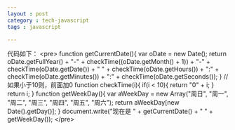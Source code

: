 ```yaml
---
layout : post
category : tech-javascript
tags : javascript

---
```


代码如下：
	 &lt;pre&gt; 
	function getCurrentDate(){ 
		var oDate = new Date(); 
		return oDate.getFullYear() + "-" + 
		checkTime((oDate.getMonth() + 1)) + "-" + 
		checkTime(oDate.getDate()) + " " + 
		checkTime(oDate.getHours()) + ":" + 
		checkTime(oDate.getMinutes()) + ":" + 
		checkTime(oDate.getSeconds()); 
	} 
	//如果小于10则，前面加0 
	function checkTime(i){ 
		if(i &lt; 10){ 
		return "0" + i; 
		} 
		return i; 
	}
	function getWeekDay(){ 
		var aWeekDay = new Array("周日", "周一", "周二", "周三", "周四", "周五", "周六"); 
		return aWeekDay[new Date().getDay()]; 
	}
	document.write("现在是 " + getCurrentDate() + " " + getWeekDay()); 
	&lt;/pre&gt; 

